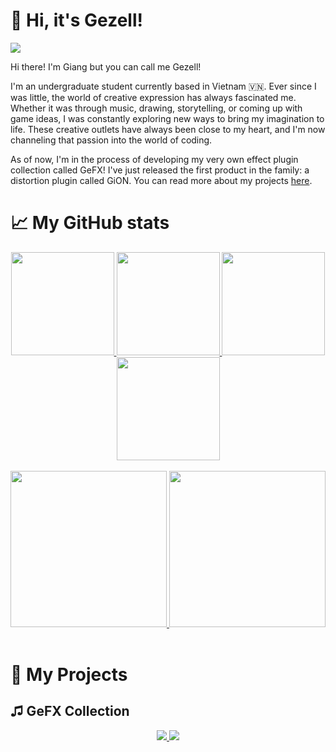👋 Hi, it's Gezell!
===================
![](https://komarev.com/ghpvc/?username=giangthai-0710&color=178B76)

Hi there! I'm Giang but you can call me Gezell!

I'm an undergraduate student currently based in Vietnam 🇻🇳. Ever since I was little, the world of creative expression has always fascinated me. Whether it was through music, drawing, storytelling, or coming up with game ideas, I was constantly exploring new ways to bring my imagination to life. These creative outlets have always been close to my heart, and I'm now channeling that passion into the world of coding.

As of now, I'm in the process of developing my very own effect plugin collection called GeFX! I've just released the first product in the family: a distortion plugin called GiON. You can read more about my projects [here](#-my-projects).

📈 My GitHub stats
==================
  <!-- GitHub stats -->
<div class="badges-githubstats">
  <p align="center">
    <a href="https://github.com/anuraghazra/github-readme-stats#gh-dark-mode-only">
      <img src="https://github-readme-stats-delta-two-35.vercel.app/api?username=giangthai-0710&rank_icon=github&include_all_commit=true&hide=issues,contribs&show_icons=true&icon_color=19be84&ring_color=19be84&theme=dark#gh-dark-mode-only"height=165>
    </a>
    <a href="https://github.com/anuraghazra/github-readme-stats#gh-light-mode-only">
      <img src="https://github-readme-stats-delta-two-35.vercel.app/api?username=giangthai-0710&rank_icon=github&include_all_commit=true&hide=issues,contribs&show_icons=true&icon_color=19be84&ring_color=19be84&theme=default#gh-light-mode-only" height=165>
    </a>
    <a href="https://git.io/streak-stats#gh-dark-mode-only">
      <img src="https://streak-stats.demolab.com/?user=giangthai-0710&theme=dark&ring=19be84&fire=19be84&currStreakLabel=19be84" height=165/>
    </a>
    <a href="https://git.io/streak-stats#gh-light-mode-only">
      <img src="https://streak-stats.demolab.com/?user=giangthai-0710&theme=default&ring=19be84&fire=19be84&currStreakLabel=19be84" height=165/>
    </a>
  
</br>
</br>

   <!-- Activity Graph -->
  <a href="https://git.io/streak-stats#gh-dark-mode-only">
    <img height=250 src="https://github-readme-activity-graph.vercel.app/graph?username=giangthai-0710&border_radius=4.5&hide_title=true&bg_color=151515&color=19be84&line=19be84&point=19be84"/>
  </a> 
  <a href="https://git.io/streak-stats#gh-light-mode-only">
    <img height=250 src="https://github-readme-activity-graph.vercel.app/graph?username=giangthai-0710&border_radius=4.5&hide_title=true&bg_color=ffffff&color=19be84&line=19be84&point=19be84"/>
  </a> 
  
</br>
</br>
<!--
  <a href="https://github.com/anuraghazra/github-readme-stats#gh-dark-mode-only">
    <img src="https://github-readme-stats-delta-two-35.vercel.app/api/top-langs/?username=giangthai-0710&layout=compact&icon_color=178B76&theme=dark&card_width=495#gh-dark-mode-only"/>
  </a>
  <a href="https://github.com/anuraghazra/github-readme-stats#gh-light-mode-only">
    <img src="https://github-readme-stats-delta-two-35.vercel.app/api/top-langs/?username=giangthai-0710&layout=compact&icon_color=178B76&theme=default&card_width=495#gh-light-mode-only"/>
  </a>
</p>
-->

📑 My Projects
===============

♫ GeFX Collection
------------------

<p align="center">
  
  <a href="https://github.com/giangthai-0710/gefx-gion#gh-dark-mode-only">
    <img src="https://github-readme-stats-delta-two-35.vercel.app/api/pin/?username=giangthai-0710&repo=gefx-gion&show_owner=true&icon_color=19be84&theme=dark#gh-dark-mode-only" />
  </a>
   <a href="https://github.com/giangthai-0710/gefx-gion#gh-light-mode-only">
    <img src="https://github-readme-stats-delta-two-35.vercel.app/api/pin/?username=giangthai-0710&repo=gefx-gion&show_owner=true&icon_color=19be84&theme=default#gh-light-mode-only" />
  </a>
  
</p>



<!---
giangthai-0710/giangthai-0710 is a ✨ special ✨ repository because its `README.md` (this file) appears on your GitHub profile.
You can click the Preview link to take a look at your changes.
--->
